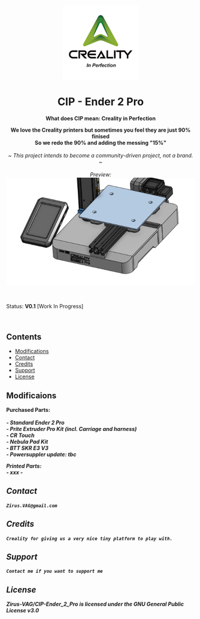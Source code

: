 <p align="center">
  <p align="center">
  <img width="200px" src="Images/Creality_Logo_2024_CIP.png" />
  </p>
        <h1 align="center"><b>CIP - Ender 2 Pro</b></h1>
	      <p align="center"> <strong>
	          	What does CIP mean: Creality in Perfection
			<br />
		      <p align="center">
        		We love the Creality printers but sometimes you feel they are just 90% finised
			<br />
	      		So we redo the 90% and adding the messing "15%"
</strong>
    <br>
    <br>
    <i>~ This project intends to become a community-driven project, not a brand. ~
    <br> 
    <br>
    Preview: 
    <br>
    </i>
       <img  src="Images/Preview_CIP.png" />  </a>
    <br />
</a>
  </p>
</p>

<br>


Status: **V0.1** [Work In Progress]  

<br>

## Contents

- [Modifications](#Modifications)
- [Contact](#contact)
- [Credits](#credits)
- [Support](#support)
- [License](#license)


## Modificaions

 <b> Purchased Parts:
 <br />
 	<i>
  	<br>- Standard Ender 2 Pro
 	<br>- Prite Extruder Pro Kit (incl. Carriage and harness)
  	<br>- CR Touch
   	<br>- Nebula Pad Kit
   	<br>- BTT SKR E3 V3
    	<br>- Powersuppler update: tbc

<b> Printed Parts:
<br />
	<i>
	- xxx
	- 

</a>      

## Contact

	Zirus.VAG@gmail.com

## Credits

 	Creality for giving us a very nice tiny platform to play with.

## Support

	Contact me if you want to support me

## License
Zirus-VAG/CIP-Ender_2_Pro is licensed under the GNU General Public License v3.0



